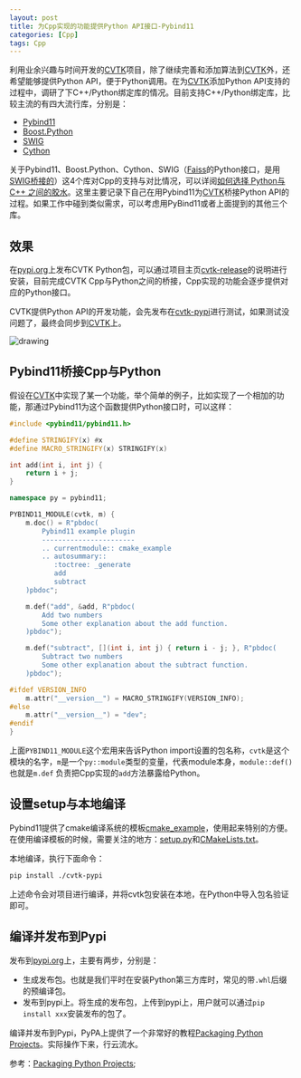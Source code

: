 ```yaml
---
layout: post
title: 为Cpp实现的功能提供Python API接口-Pybind11
categories: [Cpp]
tags: Cpp
---
```


利用业余兴趣与时间开发的[CVTK](https://yongyuan.name/cvtk/#/)项目，除了继续完善和添加算法到[CVTK](https://yongyuan.name/cvtk/#/)外，还希望能够提供Python API，便于Python调用。在为[CVTK](https://yongyuan.name/cvtk/#/)添加Python API支持的过程中，调研了下C++/Python绑定库的情况。目前支持C++/Python绑定库，比较主流的有四大流行库，分别是：

- [Pybind11](https://pybind11.readthedocs.io/en/stable/)
- [Boost.Python](https://www.boost.org/doc/libs/1_70_0/libs/python/doc/html/index.html)
- [SWIG](http://www.swig.org/)
- [Cython](https://cython.org/)

关于Pybind11、Boost.Python、Cython、SWIG（[Faiss](https://github.com/facebookresearch/faiss)的Python接口，是用[SWIG桥接的](https://github.com/facebookresearch/faiss/blob/main/faiss/python/setup.py)）这4个库对Cpp的支持与对比情况，可以详阅[如何选择 Python与C++ 之间的胶水](https://zyxin.xyz/blog/2019-08/GluePythonCpp)。这里主要记录下自己在用Pybind11为[CVTK](https://yongyuan.name/cvtk/#/)桥接Python API的过程。如果工作中碰到类似需求，可以考虑用PyBind11或者上面提到的其他三个库。

## 效果

在[pypi.org](https://pypi.org/)上发布CVTK Python包，可以通过项目主页[cvtk-release](https://pypi.org/project/cvtk-release/)的说明进行安装，目前完成CVTK Cpp与Python之间的桥接，Cpp实现的功能会逐步提供对应的Python接口。

CVTK提供Python API的开发功能，会先发布在[cvtk-pypi](https://github.com/willard-yuan/cvtk-pypi)进行测试，如果测试没问题了，最终会同步到[CVTK](https://github.com/willard-yuan/cvtk)上。

![drawing](http://yongyuan.name/imgs/posts/cvtk-pybind11.jpg)

## Pybind11桥接Cpp与Python

假设在[CVTK](https://yongyuan.name/cvtk/#/)中实现了某一个功能，举个简单的例子，比如实现了一个相加的功能，那通过Pybind11为这个函数提供Python接口时，可以这样：

```cpp
#include <pybind11/pybind11.h>

#define STRINGIFY(x) #x
#define MACRO_STRINGIFY(x) STRINGIFY(x)

int add(int i, int j) {
    return i + j;
}

namespace py = pybind11;

PYBIND11_MODULE(cvtk, m) {
    m.doc() = R"pbdoc(
        Pybind11 example plugin
        -----------------------
        .. currentmodule:: cmake_example
        .. autosummary::
           :toctree: _generate
           add
           subtract
    )pbdoc";

    m.def("add", &add, R"pbdoc(
        Add two numbers
        Some other explanation about the add function.
    )pbdoc");

    m.def("subtract", [](int i, int j) { return i - j; }, R"pbdoc(
        Subtract two numbers
        Some other explanation about the subtract function.
    )pbdoc");

#ifdef VERSION_INFO
    m.attr("__version__") = MACRO_STRINGIFY(VERSION_INFO);
#else
    m.attr("__version__") = "dev";
#endif
}
```

上面`PYBIND11_MODULE`这个宏用来告诉Python import设置的包名称，`cvtk`是这个模块的名字，`m`是一个`py::module`类型的变量，代表module本身，`module::def()`也就是`m.def` 负责把Cpp实现的`add`方法暴露给Python。

## 设置setup与本地编译

Pybind11提供了cmake编译系统的模板[cmake_example](https://github.com/pybind/cmake_example)，使用起来特别的方便。在使用编译模板的时候，需要关注的地方：[setup.py](https://github.com/willard-yuan/cvtk-pypi/blob/main/setup.py)和[CMakeLists.txt](https://github.com/willard-yuan/cvtk-pypi/blob/main/CMakeLists.txt)。

本地编译，执行下面命令：

```sh
pip install ./cvtk-pypi
```
上述命令会对项目进行编译，并将cvtk包安装在本地，在Python中导入包名验证即可。

## 编译并发布到Pypi

发布到[pypi.org](https://pypi.org/)上，主要有两步，分别是：

- 生成发布包。也就是我们平时在安装Python第三方库时，常见的带`.whl`后缀的预编译包。
- 发布到pypi上。将生成的发布包，上传到pypi上，用户就可以通过`pip install xxx`安装发布的包了。

编译并发布到Pypi，PyPA上提供了一个非常好的教程[Packaging Python Projects](https://packaging.python.org/en/latest/tutorials/packaging-projects/#uploading-your-project-to-pypi)。实际操作下来，行云流水。

参考：[Packaging Python Projects](https://packaging.python.org/en/latest/tutorials/packaging-projects/#uploading-your-project-to-pypi);